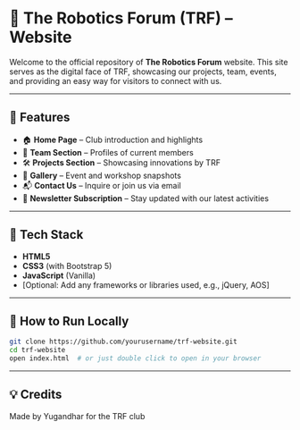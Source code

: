 # 🤖 The Robotics Forum (TRF) – Website

Welcome to the official repository of **The Robotics Forum** website. This site serves as the digital face of TRF, showcasing our projects, team, events, and providing an easy way for visitors to connect with us.

---

## 📌 Features

* 🏠 **Home Page** – Club introduction and highlights
* 👥 **Team Section** – Profiles of current members
* 🛠 **Projects Section** – Showcasing innovations by TRF
* 📸 **Gallery** – Event and workshop snapshots
* 📬 **Contact Us** – Inquire or join us via email
* 📢 **Newsletter Subscription** – Stay updated with our latest activities

---

## 🧱 Tech Stack

* **HTML5**
* **CSS3** (with Bootstrap 5)
* **JavaScript** (Vanilla)
* \[Optional: Add any frameworks or libraries used, e.g., jQuery, AOS]

---

## 🚀 How to Run Locally

```bash
git clone https://github.com/yourusername/trf-website.git
cd trf-website
open index.html  # or just double click to open in your browser
```

---

## 💡 Credits

Made by Yugandhar for the TRF club 
